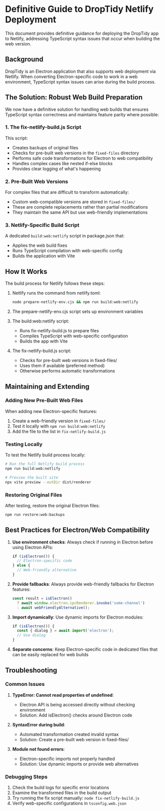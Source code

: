 # Definitive Guide to DropTidy Netlify Deployment

This document provides definitive guidance for deploying the DropTidy app to Netlify, addressing TypeScript syntax issues that occur when building the web version.

## Background

DropTidy is an Electron application that also supports web deployment via Netlify. When converting Electron-specific code to work in a web environment, TypeScript syntax issues can arise during the build process.

## The Solution: Robust Web Build Preparation

We now have a definitive solution for handling web builds that ensures TypeScript syntax correctness and maintains feature parity where possible:

### 1. The fix-netlify-build.js Script

This script:
- Creates backups of original files
- Checks for pre-built web versions in the `fixed-files` directory
- Performs safe code transformations for Electron to web compatibility
- Handles complex cases like nested if-else blocks
- Provides clear logging of what's happening

### 2. Pre-Built Web Versions

For complex files that are difficult to transform automatically:
- Custom web-compatible versions are stored in `fixed-files/`
- These are complete replacements rather than partial modifications
- They maintain the same API but use web-friendly implementations

### 3. Netlify-Specific Build Script

A dedicated `build:web:netlify` script in package.json that:
- Applies the web build fixes
- Runs TypeScript compilation with web-specific config
- Builds the application with Vite

## How It Works

The build process for Netlify follows these steps:

1. Netlify runs the command from netlify.toml:
   ```bash
   node prepare-netlify-env.cjs && npm run build:web:netlify
   ```

2. The prepare-netlify-env.cjs script sets up environment variables

3. The build:web:netlify script:
   - Runs fix-netlify-build.js to prepare files
   - Compiles TypeScript with web-specific configuration
   - Builds the app with Vite

4. The fix-netlify-build.js script:
   - Checks for pre-built web versions in fixed-files/
   - Uses them if available (preferred method)
   - Otherwise performs automatic transformations

## Maintaining and Extending

### Adding New Pre-Built Web Files

When adding new Electron-specific features:
1. Create a web-friendly version in `fixed-files/`
2. Test it locally with `npm run build:web:netlify`
3. Add the file to the list in `fix-netlify-build.js`

### Testing Locally

To test the Netlify build process locally:
```bash
# Run the full Netlify build process
npm run build:web:netlify

# Preview the built site
npx vite preview --outDir dist/renderer
```

### Restoring Original Files

After testing, restore the original Electron files:
```bash
npm run restore:web:backups
```

## Best Practices for Electron/Web Compatibility

1. **Use environment checks**: Always check if running in Electron before using Electron APIs:
   ```typescript
   if (isElectron()) {
     // Electron-specific code
   } else {
     // Web-friendly alternative
   }
   ```

2. **Provide fallbacks**: Always provide web-friendly fallbacks for Electron features:
   ```typescript
   const result = isElectron() 
     ? await window.electron.ipcRenderer.invoke('some-channel') 
     : await webFriendlyAlternative();
   ```

3. **Import dynamically**: Use dynamic imports for Electron modules:
   ```typescript
   if (isElectron()) {
     const { dialog } = await import('electron');
     // Use dialog
   }
   ```

4. **Separate concerns**: Keep Electron-specific code in dedicated files that can be easily replaced for web builds

## Troubleshooting

### Common Issues

1. **TypeError: Cannot read properties of undefined**:
   - Electron API is being accessed directly without checking environment
   - Solution: Add isElectron() checks around Electron code

2. **SyntaxError during build**:
   - Automated transformation created invalid syntax
   - Solution: Create a pre-built web version in fixed-files/

3. **Module not found errors**:
   - Electron-specific imports not properly handled
   - Solution: Use dynamic imports or provide web alternatives

### Debugging Steps

1. Check the build logs for specific error locations
2. Examine the transformed files in the build output
3. Try running the fix script manually: `node fix-netlify-build.js`
4. Verify web-specific configurations in `tsconfig.web.json`
